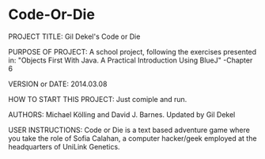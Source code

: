 Code-Or-Die
===========

PROJECT TITLE:              Gil Dekel's Code or Die

PURPOSE OF PROJECT:         A school project, following the exercises presented in:
                            "Objects First With Java. A Practical Introduction Using
                            BlueJ"
                            -Chapter 6

VERSION or DATE:            2014.03.08

HOW TO START THIS PROJECT:  Just comiple and run.

AUTHORS:                    Michael Kölling and David J. Barnes.
                            Updated by Gil Dekel

USER INSTRUCTIONS:          Code or Die is a text based adventure game 
                            where you take the role of Sofia Calahan, 
                            a computer hacker/geek employed at the headquarters of 
                            UniLink Genetics.
                            
